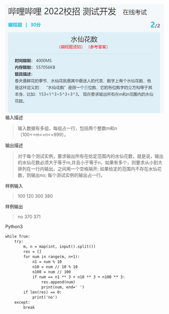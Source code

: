 ![img](./img/水仙花数.png)
输入描述
> 输入数据有多组，每组占一行，包括两个整数m和n（100<=m<=n<=999）。

输出描述
> 对于每个测试实例，要求输出所有在给定范围内的水仙花数，就是说，输出的水仙花数必须大于等于m,并且小于等于n，如果有多个，则要求从小到大排列在一行内输出，之间用一个空格隔开; 如果给定的范围内不存在水仙花数，则输出no; 每个测试实例的输出占一行。


样例输入
> 100 120
300 380

样例输出
> no
370 371


Python3
```
while True:
    try:
        m, n = map(int, input().split())
        res = []
        for num in range(m, n+1):
            n1 = num % 10
            n10 = num // 10 % 10
            n100 = num // 100
            if num == n1 ** 3 + n10 ** 3 + n100 ** 3:
                res.append(num)
                print(num, end=' ')
        if len(res) == 0:
            print('no')
    except:
        break
```
